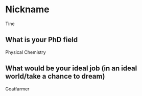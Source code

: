 # Nickname
Tine

## What is your PhD field
Physical Chemistry

## What would be your ideal job (in an ideal world/take a chance to dream)
Goatfarmer

